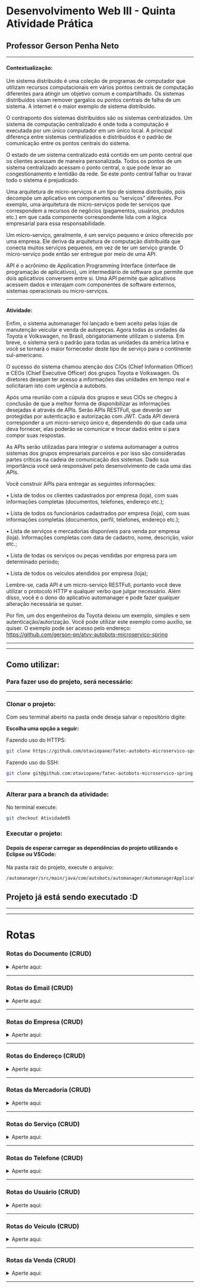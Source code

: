 # **Desenvolvimento Web III - Quinta Atividade Prática**
## **Professor Gerson Penha Neto**
---
#### **Contextualização:**
Um sistema distribuído é uma coleção de programas de computador que utilizam recursos computacionais em vários pontos centrais de computação diferentes para atingir um objetivo comum e compartilhado. Os sistemas distribuídos visam remover gargalos ou pontos centrais de falha de um sistema. A internet é o maior exemplo de sistema distribuído.

O contraponto dos sistemas distribuídos são os sistemas centralizados. Um sistema de computação centralizado é onde toda a computação é executada por um único computador em um único local. A principal diferença entre sistemas centralizados e distribuídos é o padrão de comunicação entre os pontos centrais do sistema.

O estado de um sistema centralizado está contido em um ponto central que os clientes acessam de maneira personalizada. Todos os pontos de um sistema centralizado acessam o ponto central, o que pode levar ao congestionamento e lentidão da rede. Se este ponto central falhar ou travar todo o sistema é prejudicado.

Uma arquitetura de micro-serviços é um tipo de sistema distribuído, pois decompõe um aplicativo em componentes ou “serviços” diferentes. Por exemplo, uma arquitetura de 
micro-serviços pode ter serviços que correspondem a recursos de negócios (pagamentos, usuários, produtos etc.) em que cada componente correspondente lida com a lógica empresarial para essa responsabilidade.

Um micro-serviço, geralmente, é um serviço pequeno e único oferecido por uma empresa. Ele deriva da arquitetura de computação distribuída que conecta muitos serviços pequenos, em vez de ter um serviço grande. O micro-serviço pode então ser entregue por meio de uma API.

API é o acrônimo de Application Programming Interface (interface de programação de aplicativos), um intermediário de software que permite que dois aplicativos conversem entre si. Uma API permite que aplicativos acessem dados e interajam com componentes de software externos, sistemas operacionais ou micro-serviços.


---
#### **Atividade:**
Enfim, o sistema automanager foi lançado e bem aceito pelas lojas de manutenção veicular e venda de autopeças. Agora todas as unidades da Toyota e Volkswagen, no Brasil, obrigatoriamente utilizam o sistema. Em breve, o sistema será o padrão para 
todas as unidades da américa latina e você se tornará o maior fornecedor deste tipo de serviço para o continente sul-americano.

O sucesso do sistema chamou atenção dos CIOs (Chief Information Officer) e CEOs (Chief Executive Officer) dos grupos Toyota e Volkswagen. Os diretores desejam ter acesso a informações das unidades em tempo real e solicitaram isto com urgência a autobots.

Após uma reunião com a cúpula dos grupos e seus CIOs se chegou à conclusão de que a melhor forma de disponibilizar as informações desejadas é através de APIs. Serão APIs RESTFull, que deverão ser protegidas por autenticação e autorização com JWT. Cada API deverá corresponder a um micro-serviço único e, dependendo do que cada uma deva fornecer, elas poderão se comunicar e trocar dados entre si para compor suas respostas.

As APIs serão utilizadas para integrar o sistema automanager a outros sistemas dos grupos empresariais parceiros e por isso são consideradas partes críticas na cadeia de comunicação dos sistemas. Dado sua importância você será responsável pelo 
desenvolvimento de cada uma das APIs.

Você construir APIs para entregar as seguintes informações:

• Lista de todos os clientes cadastrados por empresa (loja), com suas informações completas (documentos, telefones, endereço etc.);

• Lista de todos os funcionários cadastrados por empresa (loja), com suas informações completas (documentos, perfil, telefones, endereço etc.);

• Lista de serviços e mercadorias disponíveis para venda por empresa (loja). Informações completas com data de cadastro, nome, descrição, valor etc.;

• Lista de todas os serviços ou peças vendidas por empresa para um determinado período;

• Lista de todos os veículos atendidos por empresa (loja);

Lembre-se, cada API é um micro-serviço RESTFull, portanto você deve utilizar o protocolo HTTP e qualquer verbo que julgar necessário. Além disso, você é o dono do aplicativo automanager e pode fazer qualquer alteração necessária se quiser.

Por fim, um dos engenheiros da Toyota deixou um exemplo, simples e sem autenticação/autorização. Você pode utilizar este exemplo como auxílio, se quiser. O exemplo pode ser acesso pelo endereço: https://github.com/gerson-pn/atvv-autobots-microservico-spring


------
------

## Como utilizar:

### Para fazer uso do projeto, será necessário:

------

### Clonar o projeto:

Com seu terminal aberto na pasta onde deseja salvar o repositório digite:

**Escolha uma opção a seguir:**

Fazendo uso do HTTPS:
```bash
git clone https://github.com/otaviopane/fatec-autobots-microservico-spring.git
```
Fazendo uso do SSH:
```bash
git clone git@github.com:otaviopane/fatec-autobots-microservico-spring.git
```

------

### Alterar para a branch da atividade:
No terminal execute:
```bash
git checkout Atividade05
```

### Executar o projeto:
#### Depois de esperar carregar as dependências do projeto utilizando o Eclipse ou VSCode:
Na pasta raiz do projeto, execute o arquivo:
```bash
/automanager/src/main/java/com/autobots/automanager/AutomanagerApplication.java
```


## Projeto já está sendo executado :D

------
------
# Rotas
###  Rotas do Documento (CRUD)

<details>
    <summary> Aperte aqui:</summary>
<br>

| Tipo                                              | Descrição                   | Rota                                           |
| :-----------------------------------------------: | :-------------------------- | :--------------------------------------------- |
| [![](https://img.shields.io/badge/-GET-purple)]() | Listagem dos documentos     | `http://localhost:8080/documento/documentos`   | 
| [![](https://img.shields.io/badge/-GET-purple)]() | Listar dados de um document | `http://localhost:8080/documento/{id}`         |
| [![](https://img.shields.io/badge/-POST-green)]() | Cadastro de um documento    | `http://localhost:8080/documento/cadastro`     |
| [![](https://img.shields.io/badge/-DELETE-red)]() | Exclusão de um documento    | `http://localhost:8080/documento/excluir`      |

</details>

---
###  Rotas do Email (CRUD)

<details>
    <summary> Aperte aqui:</summary>
<br>

| Tipo                                              | Descrição                        | Rota                                   |
| :-----------------------------------------------: | :------------------------------- | :------------------------------------- |
| [![](https://img.shields.io/badge/-GET-purple)]() | Listagem dos emails              | `http://localhost:8080/email/emails`   | 
| [![](https://img.shields.io/badge/-GET-purple)]() | Listar dados de um email         | `http://localhost:8080/email/{id}`     |
| [![](https://img.shields.io/badge/-POST-green)]() | Cadastro de um email             | `http://localhost:8080/email/cadastro` |
| [![](https://img.shields.io/badge/-DELETE-red)]() | Exclusão de um email             | `http://localhost:8080/email/excluir`  |

</details>

---
###  Rotas do Empresa (CRUD)

<details>
    <summary> Aperte aqui:</summary>
<br>

| Tipo                                              | Descrição                          | Rota                                      |
| :-----------------------------------------------: | :--------------------------------- | :---------------------------------------- |
| [![](https://img.shields.io/badge/-GET-purple)]() | Listagem dos empresas              | `http://localhost:8080/empresa/empresas`  | 
| [![](https://img.shields.io/badge/-GET-purple)]() | Listar dados de uma empresa        | `http://localhost:8080/empresa/{id}`      |
| [![](https://img.shields.io/badge/-POST-green)]() | Cadastro de um empresa             | `http://localhost:8080/empresa/cadastro`  |
| [![](https://img.shields.io/badge/-PUT-orange)]() | Atualizar dados de uma empresa     | `http://localhost:8080/empresa/atualizar` |
| [![](https://img.shields.io/badge/-DELETE-red)]() | Exclusão de um empresa             | `http://localhost:8080/empresa/excluir`   |

</details>

---
###  Rotas do Endereço (CRUD)

<details>
    <summary> Aperte aqui:</summary>
<br>

| Tipo                                              | Descrição                        | Rota                                      |
| :-----------------------------------------------: | :------------------------------- | :---------------------------------------- |
| [![](https://img.shields.io/badge/-GET-purple)]() | Listagem dos enderecos           | `http://localhost:8080/endereco/enderecos`| 
| [![](https://img.shields.io/badge/-GET-purple)]() | Listar dados de um endereco      | `http://localhost:8080/endereco/{id}`     |
| [![](https://img.shields.io/badge/-POST-green)]() | Cadastro de um endereco          | `http://localhost:8080/endereco/cadastro` |
| [![](https://img.shields.io/badge/-PUT-orange)]() | Atualizar dados de um endereco   | `http://localhost:8080/endereco/atualizar`|
| [![](https://img.shields.io/badge/-DELETE-red)]() | Exclusão de um endereco          | `http://localhost:8080/endereco/excluir`  |

</details>

---
###  Rotas da Mercadoria (CRUD)

<details>
    <summary> Aperte aqui:</summary>
<br>

| Tipo                                              | Descrição                     | Rota                                            |
| :-----------------------------------------------: | :---------------------------- | :---------------------------------------------- |
| [![](https://img.shields.io/badge/-GET-purple)]() | Listagem dos mercadorias      | `http://localhost:8080/mercadoria/mercadorias`  | 
| [![](https://img.shields.io/badge/-GET-purple)]() | Listar dados de um mercadoria | `http://localhost:8080/mercadoria/{id}`         |
| [![](https://img.shields.io/badge/-POST-green)]() | Cadastro de um mercadoria     | `http://localhost:8080/mercadoria/cadastro`     |
| [![](https://img.shields.io/badge/-DELETE-red)]() | Exclusão de um mercadoria     | `http://localhost:8080/mercadoria/excluir`      |

</details>

---

###  Rotas do Serviço (CRUD)

<details>
    <summary> Aperte aqui:</summary>
<br>

| Tipo                                              | Descrição                    | Rota                                      |
| :-----------------------------------------------: | :--------------------------- | :---------------------------------------- |
| [![](https://img.shields.io/badge/-GET-purple)]() | Listagem dos servicos        | `http://localhost:8080/servico/servicos`  | 
| [![](https://img.shields.io/badge/-GET-purple)]() | Listar dados de um servico   | `http://localhost:8080/servico/{id}`      |
| [![](https://img.shields.io/badge/-POST-green)]() | Cadastro de um servico       | `http://localhost:8080/servico/cadastro`  |
| [![](https://img.shields.io/badge/-DELETE-red)]() | Exclusão de um servico       | `http://localhost:8080/servico/excluir`   |

</details>

---
###  Rotas do Telefone (CRUD)

<details>
    <summary> Aperte aqui:</summary>
<br>

| Tipo                                              | Descrição                   | Rota                                       |
| :-----------------------------------------------: | :-------------------------- | :----------------------------------------- |
| [![](https://img.shields.io/badge/-GET-purple)]() | Listagem dos telefones      | `http://localhost:8080/telefone/telefones` | 
| [![](https://img.shields.io/badge/-GET-purple)]() | Listar dados de um telefone | `http://localhost:8080/telefone/{id}`      |
| [![](https://img.shields.io/badge/-POST-green)]() | Cadastro de um telefone     | `http://localhost:8080/telefone/cadastro`  |
| [![](https://img.shields.io/badge/-DELETE-red)]() | Exclusão de um telefone     | `http://localhost:8080/telefone/excluir`  |

</details>

---
###  Rotas do Usuário (CRUD)

<details>
    <summary> Aperte aqui:</summary>
<br>

| Tipo                                              | Descrição                          | Rota                                      |
| :-----------------------------------------------: | :--------------------------------- | :---------------------------------------- |
| [![](https://img.shields.io/badge/-GET-purple)]() | Listagem dos usuários              | `http://localhost:8080/usuario/usuarios`  | 
| [![](https://img.shields.io/badge/-GET-purple)]() | Listar dados de uma usuário        | `http://localhost:8080/usuario/{id}`      |
| [![](https://img.shields.io/badge/-POST-green)]() | Cadastro de um usuário             | `http://localhost:8080/usuario/cadastro`  |
| [![](https://img.shields.io/badge/-PUT-orange)]() | Atualizar dados de uma usuário     | `http://localhost:8080/usuario/atualizar` |
| [![](https://img.shields.io/badge/-DELETE-red)]() | Exclusão de um usuário             | `http://localhost:8080/usuario/excluir`   |

</details>

---
###  Rotas do Veiculo (CRUD)

<details>
    <summary> Aperte aqui:</summary>
<br>

| Tipo                                              | Descrição                   | Rota                                    |
| :-----------------------------------------------: | :-------------------------- | :-------------------------------------- |
| [![](https://img.shields.io/badge/-GET-purple)]() | Listagem dos veículos      | `http://localhost:8080/veiculo/veiculos` | 
| [![](https://img.shields.io/badge/-GET-purple)]() | Listar dados de um veiculo | `http://localhost:8080/veiculo/{id}`     |
| [![](https://img.shields.io/badge/-POST-green)]() | Cadastro de um veiculo     | `http://localhost:8080/veiculo/cadastro` |
| [![](https://img.shields.io/badge/-DELETE-red)]() | Exclusão de um veiculo     | `http://localhost:8080/veiculo/excluir`  |

</details>

---
###  Rotas da Venda (CRUD)

<details>
    <summary> Aperte aqui:</summary>
<br>

| Tipo                                              | Descrição                | Rota                                   |
| :-----------------------------------------------: | :----------------------- | :------------------------------------- |
| [![](https://img.shields.io/badge/-GET-purple)]() | Listagem dos vendas      | `http://localhost:8080/venda/vendas`   | 
| [![](https://img.shields.io/badge/-GET-purple)]() | Listar dados de um venda | `http://localhost:8080/venda/{id}`     |
| [![](https://img.shields.io/badge/-POST-green)]() | Cadastro de um venda     | `http://localhost:8080/venda/cadastro` |
| [![](https://img.shields.io/badge/-DELETE-red)]() | Exclusão de um venda     | `http://localhost:8080/venda/excluir`  |

</details>

---
